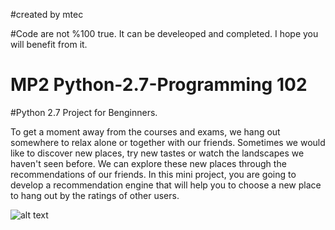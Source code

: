 #created by mtec

#Code are not %100 true. It can be develeoped and completed. I hope you will benefit from it.

# MP2 Python-2.7-Programming 102
#Python 2.7 Project for Benginners.

To get a moment away from the courses and exams, we hang out somewhere to relax alone or together with our friends. Sometimes we would like to discover new places, try new tastes or watch the landscapes we haven't seen before. We can explore these new places through the recommendations of our friends. In this mini project, you are going to develop a recommendation engine that will help you to choose a new place to hang out by the ratings of other users.

![alt text](https://github.com/mtecim/MP2-Python-2.7-Programming-102/blob/master/img.png)

